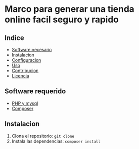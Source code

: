 # Marco para generar una tienda online facil seguro y rapido

## Indice

- [Software necesario](#software-requerido)
- [Instalacion](#instalacion)
- [Configuracion](#configuracion)
- [Uso](#uso)
- [Contribucion](#contribucion)
- [Licencia](#licencia)

## Software requerido

- [PHP y mysql](https://www.apachefriends.org/es/index.html)
- [Composer](https://getcomposer.org/)

## Instalacion

1. Clona el repositorio: `git clone`
2. Instala las dependencias: `composer install`